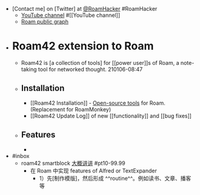 - [Contact me] on [Twitter] at [@RoamHacker](https://twitter.com/roamhacker) #RoamHacker
    - [YouTube channel](https://www.youtube.com/channel/UClmpveyXiwZP3PlKpDKdGEA) #[[YouTube channel]]
    - [Roam public graph](https://roamresearch.com/#/app/roamhacker/page/-1s5kPhyX) 
- # Roam42 extension to Roam
    - Roam42 is [a collection of tools] for [[power user]]s of Roam, a note-taking tool
for networked thought.
210106-08:47
    - ## Installation
        - [[Roam42 Installation]] - [Open-source tools]([[open-source]]) for Roam. (Replacement for RoamMonkey)
        - [[Roam42 Update Log]] of new [[functionality]] and [[bug fixes]]
    - ## Features
        - 
- #inbox
    - roam42 smartblock [大概讲讲](https://www.bilibili.com/video/BV1wV411Y7kp) #pt10-99.99
        - 在 Roam 中实现 features of Alfred or TextExpander
            - 1）先[制作模版]，然后形成 ^^routine^^。例如读书、文章、播客等
